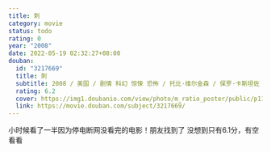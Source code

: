 ```yaml
---
title: 刺
category: movie
status: todo
rating: 0
year: "2008"
date: 2022-05-19 02:32:27+08:00
douban:
  id: "3217669"
  title: 刺
  subtitle: 2008 / 美国 / 剧情 科幻 惊悚 恐怖 / 托比·维尔金森 / 保罗·卡斯坦佐 吉尔·瓦格纳
  rating: 6.2
  cover: https://img1.doubanio.com/view/photo/m_ratio_poster/public/p1133892099.jpg
  link: https://movie.douban.com/subject/3217669/
---
```


小时候看了一半因为停电断网没看完的电影！朋友找到了 没想到只有6.1分，有空看看

